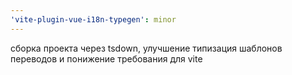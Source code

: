 ```yaml
---
'vite-plugin-vue-i18n-typegen': minor
---
```


сборка проекта через tsdown, улучшение типизация шаблонов переводов и понижение требования для vite
